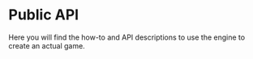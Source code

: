 # Public API

Here you will find the how-to and API descriptions to use the engine to create
an actual game.